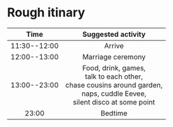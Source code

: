 # Rough itinary
<div align="center">
            
|    	Time 	   |  Suggested activity |
|:------------:|:-------------------:|
| 11:30--12:00 | 	 		  Arrive 		   | 
| 12:00--13:00 |  Marriage ceremony  |	
| 13:00--23:00 | Food, drink, games, <br/>  talk to each other, <br/> chase cousins around garden, <br/> naps, cuddle Eevee, <br/>  silent disco at some point |
| 	  23:00    | 			Bedtime 		|
</div>
